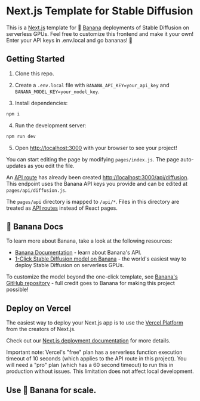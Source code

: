 # Next.js Template for Stable Diffusion

This is a [Next.js](https://nextjs.org/) template for  🍌 [Banana](https://www.banana.dev/) deployments of Stable Diffusion on serverless GPUs. Feel free to customize this frontend and make it your own! Enter your API keys in .env.local and go bananas! 🎉

## Getting Started

1. Clone this repo.

2. Create a `.env.local` file with `BANANA_API_KEY=your_api_key` and `BANANA_MODEL_KEY=your_model_key`.

3. Install dependencies:

```bash
npm i
```

4. Run the development server:

```bash
npm run dev
```

5. Open [http://localhost:3000](http://localhost:3000) with your browser to see your project!

You can start editing the page by modifying `pages/index.js`. The page auto-updates as you edit the file.

An [API route](https://nextjs.org/docs/api-routes/introduction) has already been created [http://localhost:3000/api/diffusion](http://localhost:3000/api/diffusion). This endpoint uses the Banana API keys you provide and can be edited at `pages/api/diffusion.js`.

The `pages/api` directory is mapped to `/api/*`. Files in this directory are treated as [API routes](https://nextjs.org/docs/api-routes/introduction) instead of React pages.

## 🍌 Banana Docs

To learn more about Banana, take a look at the following resources:

- [Banana Documentation](https://www.banana.dev/docs) - learn about Banana's API.
- [1-Click Stable Diffusion model on Banana](https://www.banana.dev/stable-diffusion) - the world's easiest way to deploy Stable Diffusion on serverless GPUs.

To customize the model beyond the one-click template, see [Banana's GitHub repository](https://github.com/bananaml/serverless-template-stable-diffusion) - full credit goes to Banana for making this project possible!

## Deploy on Vercel

The easiest way to deploy your Next.js app is to use the [Vercel Platform](https://vercel.com/new?utm_medium=default-template&filter=next.js&utm_source=create-next-app&utm_campaign=create-next-app-readme) from the creators of Next.js.

Check out our [Next.js deployment documentation](https://nextjs.org/docs/deployment) for more details.

Important note: Vercel's "free" plan has a serverless function execution timeout of 10 seconds (which applies to the API route in this project). You will need a "pro" plan (which has a 60 second timeout) to run this in production without issues. This limitation does not affect local development.

## Use 🍌 Banana for scale.
